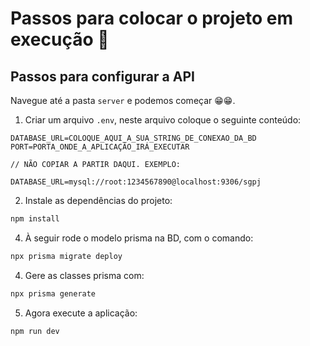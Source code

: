 # Passos para colocar o projeto em execução 🚀

## Passos para configurar a API

Navegue até a pasta `server` e podemos começar 😁😁.

1. Criar um arquivo `.env`, neste arquivo coloque o seguinte conteúdo:
  ```env
  DATABASE_URL=COLOQUE_AQUI_A_SUA_STRING_DE_CONEXAO_DA_BD
  PORT=PORTA_ONDE_A_APLICAÇÃO_IRÁ_EXECUTAR

  // NÃO COPIAR A PARTIR DAQUI. EXEMPLO:

  DATABASE_URL=mysql://root:1234567890@localhost:9306/sgpj
  ```
2. Instale as dependências do projeto:
  ```bash
  npm install
  ```

4. À seguir rode o modelo prisma na BD, com o comando:
  ```bash
  npx prisma migrate deploy
  ```
4. Gere as classes prisma com:
  ```bash
  npx prisma generate
  ```
5. Agora execute a aplicação:
  ```bash
  npm run dev
  ```
